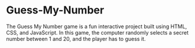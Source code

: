 # Guess-My-Number
The Guess My Number game is a fun interactive project built using HTML, CSS, and JavaScript. In this game, the computer randomly selects a secret number between 1 and 20, and the player has to guess it.
